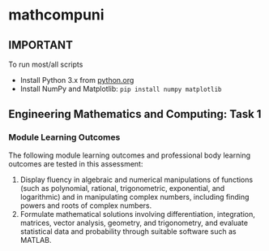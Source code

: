 # mathcompuni

## IMPORTANT

To run most/all scripts
  - Install Python 3.x from [python.org](https://www.python.org/downloads/)
  - Install NumPy and Matplotlib: `pip install numpy matplotlib`

## Engineering Mathematics and Computing: Task 1

### Module Learning Outcomes

The following module learning outcomes and professional body learning outcomes are tested in this assessment:
1. Display fluency in algebraic and numerical manipulations of functions (such as polynomial, rational, trigonometric, exponential, and logarithmic) and in manipulating complex numbers, including finding powers and roots of complex numbers.
2. Formulate mathematical solutions involving differentiation, integration, matrices, vector analysis, geometry, and trigonometry, and evaluate statistical data and probability through suitable software such as MATLAB.

